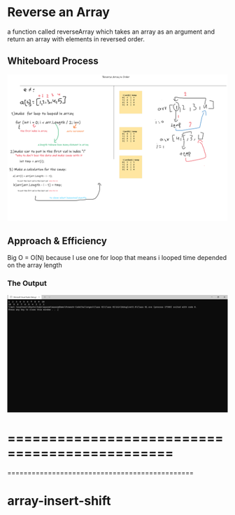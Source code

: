 # Reverse an Array
 a function called reverseArray which takes an array as an argument and return an array with elements in reversed order.
## Whiteboard Process
!['this_image'](./array-reverse.svg)
## Approach & Efficiency
Big O  = O(N)
because I use one for loop that means i looped time depended on the array length
### The Output

!['this_image'](./Microsoft%20Visual%20Studio%20Debug%20Console%203_13_2022%204_06_14%20PM.png)

==============================================
==============================================
==============================================
# array-insert-shift